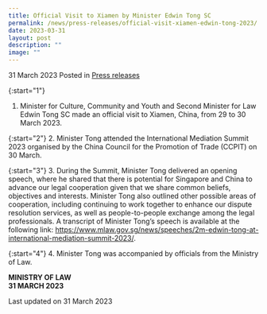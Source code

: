 ```yaml
---
title: Official Visit to Xiamen by Minister Edwin Tong SC
permalink: /news/press-releases/official-visit-xiamen-edwin-tong-2023/
date: 2023-03-31
layout: post
description: ""
image: ""
---
```

31 March 2023 Posted in [Press releases](/news/press-releases)

{:start="1"}
1. Minister for Culture, Community and Youth and Second Minister for Law Edwin Tong SC made an official visit to Xiamen, China, from 29 to 30 March 2023.

{:start="2"}
2. Minister Tong attended the International Mediation Summit 2023 organised by the China Council for the Promotion of Trade (CCPIT) on 30 March. &nbsp;

{:start="3"}
3. During the Summit, Minister Tong delivered an opening speech, where he shared that there is potential for Singapore and China to advance our legal cooperation given that we share common beliefs, objectives and interests. Minister Tong also outlined other possible areas of cooperation, including continuing to work together to enhance our dispute resolution services, as well as people-to-people exchange among the legal professionals. A transcript of Minister Tong’s speech is available at the following link: <a href="https://www.mlaw.gov.sg/news/speeches/2m-edwin-tong-at-international-mediation-summit-2023/">https://www.mlaw.gov.sg/news/speeches/2m-edwin-tong-at-international-mediation-summit-2023/</a>.

{:start="4"}
4. Minister Tong was accompanied by officials from the Ministry of Law.


**MINISTRY OF LAW**
<br>**31 MARCH 2023**

<p class="right-side-updated">Last updated on 31 March 2023</p>